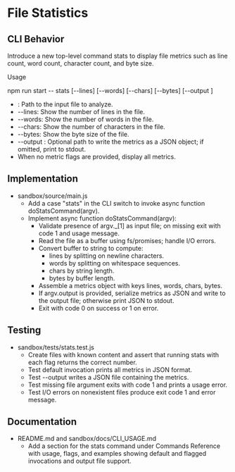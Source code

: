 # File Statistics

## CLI Behavior

Introduce a new top-level command stats to display file metrics such as line count, word count, character count, and byte size.

Usage

npm run start -- stats <file> [--lines] [--words] [--chars] [--bytes] [--output <file>]

- <file>: Path to the input file to analyze.
- --lines: Show the number of lines in the file.
- --words: Show the number of words in the file.
- --chars: Show the number of characters in the file.
- --bytes: Show the byte size of the file.
- --output <file>: Optional path to write the metrics as a JSON object; if omitted, print to stdout.
- When no metric flags are provided, display all metrics.

## Implementation

- sandbox/source/main.js
  - Add a case "stats" in the CLI switch to invoke async function doStatsCommand(argv).
  - Implement async function doStatsCommand(argv):
    - Validate presence of argv._[1] as input file; on missing exit with code 1 and usage message.
    - Read the file as a buffer using fs/promises; handle I/O errors.
    - Convert buffer to string to compute:
      - lines by splitting on newline characters.
      - words by splitting on whitespace sequences.
      - chars by string length.
      - bytes by buffer length.
    - Assemble a metrics object with keys lines, words, chars, bytes.
    - If argv.output is provided, serialize metrics as JSON and write to the output file; otherwise print JSON to stdout.
    - Exit with code 0 on success or 1 on error.

## Testing

- sandbox/tests/stats.test.js
  - Create files with known content and assert that running stats with each flag returns the correct number.
  - Test default invocation prints all metrics in JSON format.
  - Test --output writes a JSON file containing the metrics.
  - Test missing file argument exits with code 1 and prints a usage error.
  - Test I/O errors on nonexistent files produce exit code 1 and error message.

## Documentation

- README.md and sandbox/docs/CLI_USAGE.md
  - Add a section for the stats command under Commands Reference with usage, flags, and examples showing default and flagged invocations and output file support.
